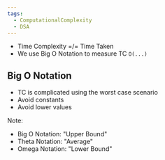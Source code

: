 ```yaml
---
tags:
  - ComputationalComplexity
  - DSA
---
```

- Time Complexity =/= Time Taken
- We use Big O Notation to measure TC
  `O(...)`

## Big O Notation

- TC is complicated using the worst case scenario
- Avoid constants
- Avoid lower values

Note:
- Big O Notation: "Upper Bound"
- Theta Notation: "Average"
- Omega Notation: "Lower Bound"